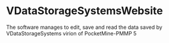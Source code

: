 # VDataStorageSystemsWebsite
The software manages to edit, save and read the data saved by VDataStorageSystems virion of PocketMine-PMMP 5
